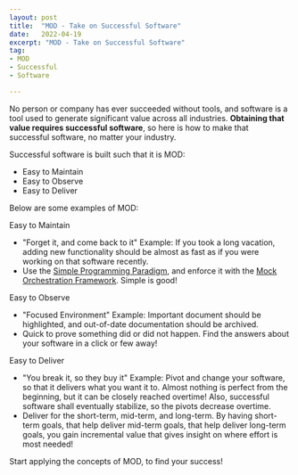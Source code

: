```yaml
---
layout: post
title:  "MOD - Take on Successful Software"
date:   2022-04-19
excerpt: "MOD - Take on Successful Software"
tag:
- MOD
- Successful
- Software

---
```

No person or company has ever succeeded without tools, and software is a tool used to generate significant value across all industries. **Obtaining that value requires successful software**, so here is how to make that successful software, no matter your industry.

Successful software is built such that it is MOD:
* Easy to Maintain
* Easy to Observe
* Easy to Deliver

Below are some examples of MOD:

Easy to Maintain
* "Forget it, and come back to it" Example: If you took a long vacation, adding new functionality should be almost as fast as if you were working on that software recently.
* Use the [Simple Programming Paradigm](https://github.com/NguyenAndrew/Simple-Programming), and enforce it with the [Mock Orchestration Framework](https://github.com/NguyenAndrew/mof-java). Simple is good!

Easy to Observe
* "Focused Environment" Example: Important document should be highlighted, and out-of-date documentation should be archived.
* Quick to prove something did or did not happen. Find the answers about your software in a click or few away!

Easy to Deliver
* "You break it, so they buy it" Example: Pivot and change your software, so that it delivers what you want it to. Almost nothing is perfect from the beginning, but it can be closely reached overtime! Also, successful software shall eventually stabilize, so the pivots decrease overtime.
* Deliver for the short-term, mid-term, and long-term. By having short-term goals, that help deliver mid-term goals, that help deliver long-term goals, you gain incremental value that gives insight on where effort is most needed!

Start applying the concepts of MOD, to find your success!